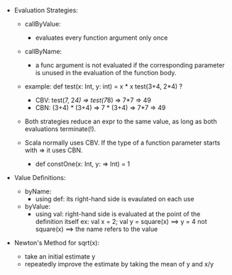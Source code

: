 - Evaluation Strategies:
	- callByValue:
		- evaluates every function argument only once

	- callByName:
		- a func argument is not evaluated if the corresponding parameter is unused in the evaluation of the function body.

	- example: def test(x: Int, y: int) = x * x    test(3+4, 2*4) ?
		- CBV: test(7, 2*4) => test(7*8) => 7*7 => 49
		- CBN: (3+4) * (3+4) => 7 * (3+4) => 7*7 => 49


	- Both strategies reduce an expr to the same value, as long as both evaluations terminate(!).
	- Scala normally uses CBV. If the type of a function parameter starts with => it uses CBN.
		- def constOne(x: Int, y: => Int) = 1
	
- Value Definitions:
	- byName:
		- using def: its right-hand side is evaulated on each use
	- byValue:
		- using val: right-hand side is evaluated at the point of the definition itself
			ex: val x = 2; val y = square(x) ==> y = 4 not square(x) ==> the name refers to the value


- Newton's Method for sqrt(x):
	- take an initial estimate y
	- repeatedly improve the estimate by taking the mean of y and x/y
